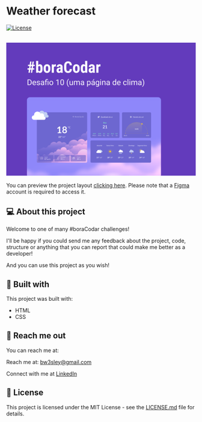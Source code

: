 # Weather forecast

<a href="../LICENSE.md">
    <img src="https://img.shields.io/badge/license-MIT-blue.svg" alt="License"/>
</a>

</br>
</br>

![Preview Screen](./assets/cover.png)

You can preview the project layout [clicking here](https://www.figma.com/community/file/1215291914714743267/P%C3%A1gina-de-Clima-%E2%80%A2-Desafio-10). Please note that a [Figma](https://figma.com) account is required to access it.

## 💻 About this project

Welcome to one of many #boraCodar challenges! 

I'll be happy if you could send me any feedback about the project, code, structure or anything that you can report that could make me better as a developer!

And you can use this project as you wish!

## 🚀 Built with

This project was built with:

- HTML
- CSS

## 📩 Reach me out

You can reach me at:

Reach me at: bw3sley@gmail.com

Connect with me at [LinkedIn](https://www.linkedin.com/in/bw3sley)

## 📝 License

This project is licensed under the MIT License - see the [LICENSE.md](../LICENSE.md) file for details.
